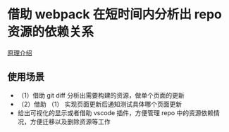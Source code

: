 # 借助 webpack 在短时间内分析出 repo 资源的依赖关系

[原理介绍](https://juejin.im/post/5ce272c56fb9a07f0a2db1fc)


## 使用场景

- （1）借助 git diff 分析出需要构建的资源，做单个页面的更新
- （2）借助 （1） 实现页面更新后通知测试具体哪个页面更新
- 给出可视化的显示或者借助 vscode 插件，方便管理 repo 中的资源依赖情况，方便迁移以及删除资源等工作
